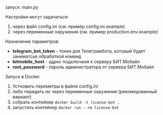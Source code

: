 запуск: main.py

Настройки могут задачаться:
1. через файл config.ini (см. пример config.ini.example)
2. через переменные окружения (см. пример production.env.example)

Назначение параметров:

- **telegram_bot_token** - токен для Телеграмбота, который будет заниматсья обработкой команд
- **bitmobile_host** - адрес подключеия к серверу БИТ.Мобайл
- **root_password** - пароль администратора от сервера БИТ.Мобайл

Запуск в Docker
1. Устновить переметры в файле config.ini
2. либо передать их через переменные окружения (рекомедованный вариант)
3. собрать контейнер ```docker build -t license-bot .```
4. запустить контейнер ```docker run --rm license-bot```


